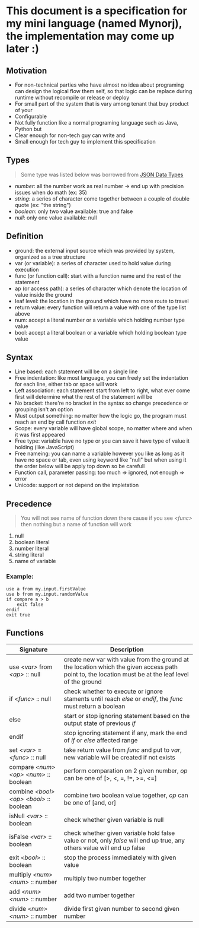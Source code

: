 
# This document is a specification for my mini language (named Mynorj), the implementation may come up later :)

## Motivation
- For non-technical parties who have almost no idea about programing can design the logical flow them self, so that logic can be replace during runtime without recompile or release or deploy
- For small part of the system that is vary among tenant that buy product of your
- Configurable
- Not fully function like a normal programing language such as Java, Python but
- Clear enough for non-tech guy can write and
- Small enough for tech guy to implement this specification

## Types
> Some type was listed below was borrowed from [JSON Data Types](https://www.w3schools.com/js/js_json_datatypes.asp)
- *number*: all the number work as real number -> end up with precision issues when do math (ex: 35)
- *string*: a series of character come together between a couple of double quote (ex: "the string")
- *boolean*: only two value available: true and false
- *null*: only one value available: null

## Definition
- ground: the external input source which was provided by system, organized as a tree structure
- var (or variable): a series of character used to hold value during execution
- func (or function call): start with a function name and the rest of the statement
- ap (or access path): a series of character which denote the location of value inside the ground
- leaf level: the location in the ground which have no more route to travel
- return value: every function will return a value with one of the type list above
- num: accept a literal number or a variable which holding number type value
- bool: accept a literal boolean or a variable which holding boolean type value

## Syntax
- Line based: each statement will be on a single line
- Free indentation: like most language, you can freely set the indentation for each line, either tab or space will work
- Left association: each statement start from left to right, what ever come first will determine what the rest of the statement will be
- No bracket: there're no bracket in the syntax so change precedence or grouping isn't an option
- Must output something: no matter how the logic go, the program must reach an end by call function *exit*
- Scope: every variable will have global scope, no matter where and when it was first appeared
- Free type: variable have no type or you can save it have type of value it holding (like JavaScript)
- Free nameing: you can name a variable however you like as long as it have no space or tab, even using keyword like "null" but when using it the order below will be apply top down so be carefull
- Function call, parameter passing: too much => ignored, not enough => error
- Unicode: support or not depend on the impletation

## Precedence
> You will not see name of function down there cause if you see *\<func\>* then nothing but a name of function will work
1. null
2. boolean literal
3. number literal
4. string literal
5. name of variable

### Example:
```
use a from my.input.firstValue
use b from my.input.randomValue
if compare a > b
    exit false
endif
exit true
```

## Functions
| Signature | Description |
| --- | --- |
| use *\<var\>* from *\<ap\>* :: null | create new var with value from the ground at the location which the given access path point to, the location must be at the leaf level of the ground |
| if *\<func\>* :: null | check whether to execute or ignore staments until reach *else* or *endif*, the *func* must return a boolean |
| else | start or stop ignoring statement based on the output state of previous *if* |
| endif | stop ignoring statement if any, mark the end of *if* or *else* affected range |
| set *\<var\>* = *\<func\>* :: null | take return value from *func* and put to *var*, new variable will be created if not exists |
| compare *\<num\>* *\<op\>* *\<num\>* :: boolean | perform comparation on 2 given number, *op* can be one of [>, <, =, !=, >=, <=] |
| combine *\<bool\>* *\<op\>* *\<bool\>* :: boolean | combine two boolean value together, *op* can be one of [and, or] |
| isNull *\<var\>* :: boolean | check whether given variable is null |
| isFalse *\<var\>* :: boolean | check whether given variable hold false value or not, only *false* will end up true, any others value will end up false |
| exit *\<bool\>* :: boolean | stop the process immediately with given value |
| multiply *\<num\>* *\<num\>* :: number | multiply two number together |
| add *\<num\>* *\<num\>* :: number | add two number together |
| divide *\<num\>* *\<num\>* :: number | divide first given number to second given number |


